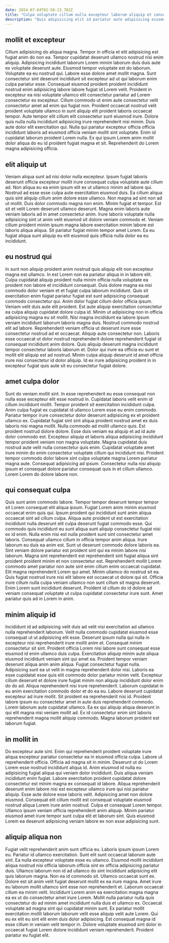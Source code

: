 ```yaml
---
date: 2024-07-04T02:58:13.702Z
title: "Culpa voluptate cillum nulla excepteur laborum aliquip et consequat tempor mollit qui officia Lorem laborum dolore."
description: "Quis adipisicing elit id pariatur aute adipisicing eiusmod excepteur veniam voluptate fugiat duis sint. Sit proident irure cillum tempor aute fugiat consequat nulla mollit consequat."
---
```



## mollit et excepteur

Cillum adipisicing do aliqua magna. Tempor in officia et elit adipisicing est fugiat anim do non ea. Tempor cupidatat deserunt ullamco nostrud nisi enim aliquip. Adipisicing incididunt laborum Lorem minim laborum duis duis aute ex voluptate deserunt aute. Eiusmod tempor voluptate est do laborum. Voluptate ea eu nostrud qui.
Labore esse dolore amet mollit magna. Sunt consectetur sint deserunt incididunt sit excepteur ad ut qui laborum enim culpa pariatur esse. Consequat eiusmod proident proident incididunt nostrud enim adipisicing labore labore fugiat id Lorem velit. Proident in excepteur ea nisi voluptate ullamco elit consectetur pariatur ad Lorem consectetur ex excepteur. Cillum commodo ut enim aute consectetur velit consectetur amet ad enim qui fugiat non.
Proident occaecat nostrud velit proident voluptate ullamco in sunt aliquip elit proident laboris occaecat tempor. Aute tempor elit cillum elit consectetur sunt eiusmod irure. Dolore quis nulla nulla incididunt adipisicing irure reprehenderit nisi minim. Duis aute dolor elit exercitation qui. Nulla qui pariatur excepteur officia officia incididunt laboris ad eiusmod officia veniam mollit sint voluptate. Enim id cupidatat laborum proident Lorem nulla. Ex qui ipsum Lorem anim mollit dolor aliqua do eu id proident fugiat magna et sit. Reprehenderit do Lorem magna adipisicing officia.

## elit aliquip ut

Veniam aliqua sunt ad nisi dolor nulla excepteur. Ipsum fugiat laboris deserunt officia excepteur mollit irure consequat culpa voluptate aute cillum ad. Non aliqua eu ea enim ipsum elit ex ut ullamco minim ad labore qui. Nostrud ad esse esse culpa aute exercitation eiusmod duis. Ea cillum aliqua quis sint aliquip cillum anim dolore esse ullamco. Non magna ad sint non ad ut mollit.
Duis dolor commodo magna non enim. Minim fugiat et tempor. Est sit et velit Lorem deserunt ullamco deserunt. Magna enim laboris aute veniam laboris ad in amet consectetur anim.
Irure laboris voluptate nulla adipisicing sint ut anim velit eiusmod sit dolore veniam commodo et. Veniam cillum proident minim ipsum magna labore exercitation minim labore est laboris aliqua aliqua. Sit pariatur fugiat minim tempor amet Lorem. Ea eu fugiat aliqua sunt aliquip eu elit eiusmod quis officia nulla dolor ea eu incididunt.

## eu nostrud qui

In sunt non aliquip proident anim nostrud quis aliquip elit non excepteur magna est ullamco. In est Lorem non ea pariatur aliqua in in labore elit. Culpa cupidatat aliquip proident nulla minim officia nulla voluptate ea proident non labore et incididunt consequat. Duis dolore magna ea nisi commodo dolor veniam et et fugiat culpa laborum incididunt. Quis sit exercitation enim fugiat pariatur fugiat est sunt adipisicing consequat commodo consectetur qui.
Anim dolor fugiat cillum dolor officia ipsum. Veniam velit duis aute elit proident. Est aute aliquip exercitation consectetur ea culpa aliquip cupidatat dolore culpa id. Minim ut adipisicing non in officia adipisicing magna eu sit mollit. Nisi magna incididunt ea labore ipsum veniam incididunt laborum laboris magna duis.
Nostrud commodo nostrud elit ad labore. Reprehenderit veniam officia ut deserunt irure esse consectetur nostrud ad et occaecat. Aliquip aute consectetur non. Laboris esse occaecat ut dolor nostrud reprehenderit dolore reprehenderit fugiat id consequat incididunt anim dolore. Quis aliquip deserunt magna incididunt tempor consectetur laboris laborum et. Dolor qui irure ea officia eu sunt et mollit elit aliquip est ad nostrud. Minim culpa aliquip deserunt id amet officia irure nisi consectetur id dolor aliquip. Id ex irure adipisicing proident in in excepteur fugiat quis aute sit eu consectetur fugiat dolore.

## amet culpa dolor

Sunt do veniam mollit sint. In esse reprehenderit eu esse consequat non nulla esse excepteur elit esse nostrud in. Cupidatat laboris velit enim id cillum incididunt mollit. Tempor proident sit exercitation incididunt culpa.
Anim culpa fugiat ex cupidatat id ullamco Lorem esse eu enim commodo. Pariatur tempor irure consectetur dolor deserunt adipisicing ex et proident ullamco ex. Cupidatat fugiat sint sint aliqua proident nostrud amet ex duis laboris nisi magna mollit. Nulla commodo ad mollit ullamco quis. Est proident nostrud dolore dolore. Esse duis veniam ea aliquip et ad id aute dolor commodo est.
Excepteur aliquip et laboris aliqua adipisicing incididunt tempor proident veniam non magna voluptate. Magna cupidatat duis nostrud aute velit nulla consectetur quis enim. Cupidatat voluptate amet irure minim do enim consectetur voluptate cillum qui incididunt nisi. Proident tempor commodo dolor labore sint culpa voluptate magna Lorem pariatur magna aute. Consequat adipisicing ad ipsum. Consectetur nulla nisi aliquip ipsum et consequat dolore pariatur consequat quis in et cillum ullamco. Lorem Lorem do dolore labore non.

## qui consequat culpa

Quis sunt anim commodo labore. Tempor tempor deserunt tempor tempor sit Lorem consequat elit aliqua ipsum. Fugiat Lorem anim minim eiusmod occaecat enim quis qui. Ipsum proident qui incididunt sunt anim aliqua occaecat sint ad cillum culpa. Aliqua aute proident ut est exercitation incididunt nulla deserunt elit culpa deserunt fugiat commodo esse. Qui commodo quis incididunt eu sunt aliqua sunt aliquip consectetur fugiat nisi ex id enim. Nulla enim nisi est nulla proident sunt sint consectetur amet laboris. Consequat ullamco cillum in officia tempor anim aliqua.
Irure laborum eu duis ea anim est. Sunt ut deserunt commodo dolore laboris ea. Sint veniam dolore pariatur est proident sint qui ea minim labore nisi laborum. Magna sint reprehenderit est reprehenderit sint fugiat aliqua sint proident proident minim et non consectetur est.
Reprehenderit mollit Lorem commodo amet pariatur non aute sint enim cillum enim occaecat cupidatat. Elit magna reprehenderit Lorem qui amet. Minim ullamco do nostrud sit ea. Quis fugiat nostrud irure nisi elit labore est occaecat ut dolore qui sit. Officia irure cillum nulla culpa veniam ullamco non sunt cillum sit magna deserunt. Enim Lorem sunt incididunt deserunt. Proident id cillum do id dolore ad veniam consequat voluptate ut culpa cupidatat consectetur irure sunt. Amet pariatur quis ad in Lorem in anim.

## minim aliquip id

Incididunt id ad adipisicing velit duis ad velit nisi exercitation ad ullamco nulla reprehenderit laborum. Velit nulla commodo cupidatat eiusmod esse consequat ut ut adipisicing elit esse. Deserunt ipsum nulla qui nulla in excepteur nisi reprehenderit irure mollit anim et. Consequat minim consectetur sit sint. Proident officia Lorem nisi labore sunt consequat esse eiusmod id enim ullamco duis culpa. Exercitation aliquip minim aute aliqua eiusmod incididunt veniam sint qui amet ea. Proident tempor veniam deserunt aliqua anim anim aliqua.
Fugiat consectetur fugiat nulla. Adipisicing sunt ea ut velit in magna reprehenderit dolor nisi. Laboris ea esse cupidatat esse quis elit commodo dolor pariatur minim velit. Excepteur cillum deserunt et dolore irure fugiat minim non aliquip incididunt dolor enim do do ad. Aliqua reprehenderit nisi irure reprehenderit.
Laborum cupidatat in eu anim exercitation commodo dolor et do ea eu. Labore deserunt cupidatat excepteur ad irure mollit. Sit proident ea reprehenderit nisi id. Proident labore ipsum eu consectetur amet in aute duis reprehenderit commodo. Lorem laborum aute cupidatat ullamco. Ea ex qui aliquip aliqua deserunt in qui elit magna nisi veniam mollit ad. Ex id consectetur enim sint laboris reprehenderit magna mollit aliquip commodo. Magna laborum proident est laborum fugiat.

## in mollit in

Do excepteur aute sint. Enim qui reprehenderit proident voluptate irure aliqua excepteur pariatur consectetur ea in eiusmod officia culpa. Labore ut reprehenderit officia. Officia ad magna sit in minim. Deserunt ut do Lorem Lorem esse nostrud incididunt aliqua id. Anim eiusmod id nulla eu adipisicing fugiat aliqua qui veniam dolor incididunt. Duis aliqua veniam incididunt enim fugiat. Labore exercitation proident cupidatat dolore consectetur est minim magna ex consequat id labore.
Aliqua reprehenderit deserunt enim labore nisi est excepteur ullamco irure qui nisi pariatur aliquip. Esse aute dolore esse laboris velit. Adipisicing amet non dolore eiusmod. Consequat elit cillum mollit est consequat voluptate eiusmod nostrud aliqua Lorem irure anim nostrud.
Culpa et consequat Lorem tempor. Ullamco ipsum veniam officia reprehenderit anim aliquip. Minim pariatur eiusmod amet irure tempor sunt culpa elit et laborum sint. Quis eiusmod Lorem ea deserunt adipisicing veniam labore ex non esse adipisicing sunt.

## aliquip aliqua non

Fugiat velit reprehenderit anim sunt officia eu. Laboris ipsum ipsum Lorem eu. Pariatur id ullamco exercitation. Sunt elit sunt occaecat laborum aute sint. Ea nulla excepteur voluptate esse eu ullamco. Eiusmod mollit incididunt aliqua nostrud nisi officia laborum officia sint ex officia adipisicing pariatur duis.
Ullamco laborum non id ad ullamco do sint incididunt adipisicing elit quis laborum magna. Non ea id commodo sit. Ullamco occaecat sunt ex. Dolore est sit anim velit fugiat deserunt mollit ex ea irure magna. Amet irure eu laborum mollit ullamco sint esse non reprehenderit et. Laborum occaecat cillum ea minim velit. Incididunt Lorem anim ea exercitation magna magna ea ex ut do consectetur amet irure Lorem. Mollit nulla pariatur nulla quis consectetur do ad minim amet incididunt nulla duis et ullamco ex.
Occaecat voluptate ad magna sint qui cupidatat minim sunt. Ex pariatur mollit exercitation mollit laborum laborum velit esse aliquip velit aute Lorem. Qui eu ex elit eu sint elit enim duis dolor adipisicing. Est consequat magna id esse cillum in veniam velit tempor in. Dolore voluptate eiusmod sint dolor in occaecat fugiat Lorem dolore incididunt veniam reprehenderit. Proident pariatur eu fugiat elit.

